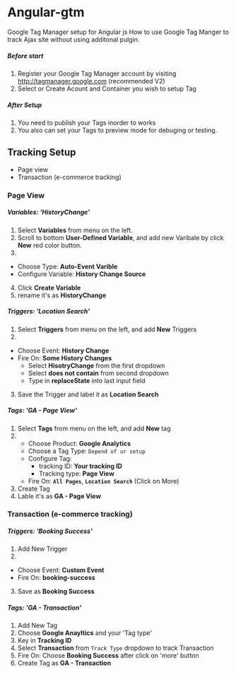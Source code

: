 # Angular-gtm
Google Tag Manager setup for Angular js
How to use Google Tag Manger to track Ajax site without using additonal pulgin.

##### Before start
1. Register your Google Tag Manager account by visiting http://tagmanager.google.com (recommended V2)
2. Select or Create Acount and Container you wish to setup Tag

##### After Setup
1. You need to publish your Tags inorder to works
2. You also can set your Tags to preview mode for debuging or testing.


## Tracking Setup
- Page view
- Transaction (e-commerce tracking)

### Page View 

##### Variables: 'HistoryChange'
1. Select **Variables** from menu on the left.
2. Scroll to bottom **User-Defined Variable**, and add new Varibale by click **New** red color button.
3. 
  - Choose Type: **Auto-Event Varible**
  - Configure Variable: **History Change Source**
4. Click **Create Variable**
5. rename it's as **HistoryChange**

##### Triggers: 'Location Search'
1. Select **Triggers** from menu on the left, and add **New** Triggers
2. 
  - Choose Event: **History Change**
  - Fire On: **Some History Changes**
    - Select **HisotryChange** from the first dropdown
    - Select **does not contain** from second dropdown
    - Type in **replaceState** into last input field
3. Save the Trigger and label it as **Location Search**

##### Tags: 'GA - Page View'
1. Select **Tags** from menu on the left, and add **New** tag 
2.  - Choose Product: **Google Analytics**
    - Choose a Tag Type: `Depend of ur setup`
    - Configure Tag: 
      - tracking ID: **Your tracking ID**
      - Tracking type: **Page View**
    - Fire On: **`All Pages`**, **`Location Search`** (Click on More)
3. Create Tag
4. Lable it's as **GA - Page View**
  
### Transaction (e-commerce tracking) 
 
##### Triggers: 'Booking Success'
1. Add New Trigger
2. 
 - Choose Event: **Custom Event**
 - Fire On: **booking-success**
3. Save as **Booking Success**

##### Tags: 'GA - Transaction'
1. Add New Tag
2. Choose **Google Anayltics** and your 'Tag type'
3. Key in **Tracking ID**
4. Select **Transaction** from `Track Type` dropdown to track Transaction
5. Fire On: Choose **Booking Success** after click on 'more' button
6. Create Tag as **GA - Transaction**

